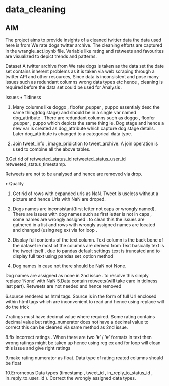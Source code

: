 # data_cleaning

## AIM

The project aims to provide insights of a cleaned twitter data the data used here is from We rate dogs twitter archive. The cleaning efforts are captured in the wrangle_act.ipynb file. Variable like rating and retweets and favourites are visualized to depict trends and patterns.



Dataset
A twitter archive from We rate dogs is taken as the data set the date set contains inherent problems as it is taken via web scraping through a twitter API and other resources, Since data is inconsistent and pose many issues such as redundant columns wrong data types etc hence , cleaning is required before the data set could be used for Analysis . 




Issues
•	Tidiness

1.  Many columns like doggo , floofer ,pupper , puppo essentialy desc the same thing(dog stage) and should be in a single var named dog_attribute .
There are redundant columns such as doggo , floofer ,pupper , puppo which depicts the same thing ie. Dog stage and hence a new var is created as dog_attribute which capture dog stage details. Later dog_attribute is changed to a categorical data type.

2. Join tweet_info , image_pridiction to tweet_archive.
A join operation is used to combine all the above tables. 

3.Get rid of retweeted_status_id retweeted_status_user_id retweeted_status_timestamp.

Retweets are not to be analysed and hence are removed via drop.


•	Quality
1. Get rid of rows with expanded urls as NaN.
Tweet is useless without a picture and hence Urls with NaN are droped.

2. Dogs names are inconsistant(first letter not caps or wrongly named).
There are issues with dog names such as first letter is not in caps , some names are wrongly assigned . to clean this the issues are gathered in a list and rows with wrongly assigned names are located and changed (using reg ex) via for loop . 

3. Display full contents of the text column.
Text column is the back bone of the dataset ie most of the columns are derived from Text basically text is the tweet itself . due to pandas default settings text is truncated and to display full text using pandas set_option method 

4. Dog names in case not there should be NaN not None.

Dog names are assigned as none in 2nd issue . to resolve this simply replace ‘None’  with NaN
5.Data contain retweets(will take care in tidiness last part).
Retweets are not needed and hence removed

6.source rendered as html tags.
Source is in the form of full Url enclosed within html tags which are inconvenient to read and hence using replace will do the trick

7.ratings must have decimal value where required.
Some rating contains decimal value but rating_numerator does not have a decimal value to correct this can be cleaned via same method as 2nd  issue.
 


8.fix incorrect ratings .
When there are two ‘#’ / ‘#’ formats in text then wrong ratings might be taken up hence using reg ex and for loop will clean this issue and give  right ratings 

9.make rating numerator as float.
Data type of rating reated columns should be float

10.Errorneous Data types (timestamp , tweet_id , in_reply_to_status_id , in_reply_to_user_id ).
Correct the wrongly assigned data types.




